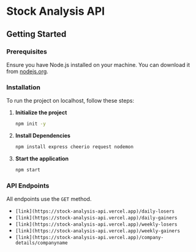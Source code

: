# Stock Analysis API

## Getting Started

### Prerequisites

Ensure you have Node.js installed on your machine. You can download it from [nodejs.org](https://nodejs.org/).

### Installation

To run the project on localhost, follow these steps:

1. **Initialize the project**

    ```bash
    npm init -y
    ```

2. **Install Dependencies**

    ```bash
    npm install express cheerio request nodemon
    ```

3. **Start the application**

    ```bash
    npm start
    ```

### API Endpoints

All endpoints use the `GET` method.

- `[link](https://stock-analysis-api.vercel.app)/daily-losers`
- `[link](https://stock-analysis-api.vercel.app)/daily-gainers`
- `[link](https://stock-analysis-api.vercel.app)/weekly-losers`
- `[link](https://stock-analysis-api.vercel.app)/weekly-gainers`
- `[link](https://stock-analysis-api.vercel.app)/company-details/companyname`
